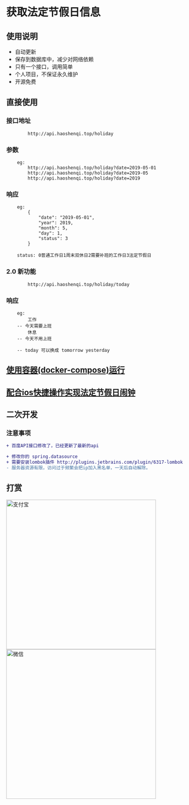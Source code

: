 # 获取法定节假日信息

## 使用说明

* 自动更新
* 保存到数据库中，减少对网络依赖
* 只有一个接口，调用简单
* 个人项目，不保证永久维护
* 开源免费

## 直接使用

### 接口地址

            http://api.haoshenqi.top/holiday

### 参数

        eg:
            http://api.haoshenqi.top/holiday?date=2019-05-01
            http://api.haoshenqi.top/holiday?date=2019-05
            http://api.haoshenqi.top/holiday?date=2019

### 响应

        eg:
            {
                "date": "2019-05-01",
                "year": 2019,
                "month": 5,
                "day": 1,
                "status": 3
            }

        status: 0普通工作日1周末双休日2需要补班的工作日3法定节假日

### 2.0 新功能

            http://api.haoshenqi.top/holiday/today

### 响应

        eg:
            工作
        -- 今天需要上班
            休息
        -- 今天不用上班

        -- today 可以换成 tomorrow yesterday

## [使用容器(docker-compose)运行](https://github.com/Haoshenqi0123/holiday/wiki/%E4%BD%BF%E7%94%A8%E5%AE%B9%E5%99%A8%E8%BF%90%E8%A1%8C)

## [配合ios快捷操作实现法定节假日闹钟](https://github.com/Haoshenqi0123/holiday/wiki/%E6%94%AF%E6%8C%81IOS%E6%B3%95%E5%AE%9A%E8%8A%82%E5%81%87%E6%97%A5%E9%97%B9%E9%92%9F)



## 二次开发

### 注意事项

```diff 
+ 百度API接口修改了，已经更新了最新的api

+ 修改你的 spring.datasource
+ 需要安装lombok插件 http://plugins.jetbrains.com/plugin/6317-lombok
- 服务器资源有限，访问过于频繁会把ip加入黑名单，一天后自动解除。
``` 


## 打赏

<img src="https://oss.haoshenqi.top/pay/IMG_2690.JPG" width = "400" height = "400" alt="支付宝" align=center>

<img src="https://oss.haoshenqi.top/pay/IMG_2692.JPG" width = "400" height = "400" alt="微信" align=center>
